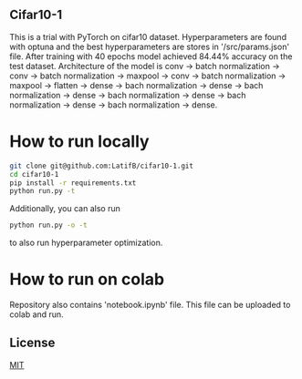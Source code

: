 ## Cifar10-1
This is a trial with PyTorch on cifar10 dataset. Hyperparameters are found with optuna and the best hyperparameters are stores in '/src/params.json' file. After training with 40 epochs model achieved 84.44% accuracy on the test dataset.
Architecture of the model is conv -> batch normalization -> conv -> batch normalization -> maxpool -> conv -> batch normalization -> maxpool -> flatten -> dense -> bach normalization -> dense -> bach normalization -> dense -> bach normalization -> dense -> bach normalization -> dense -> bach normalization -> dense.

# How to run locally
```bash
git clone git@github.com:LatifB/cifar10-1.git
cd cifar10-1
pip install -r requirements.txt
python run.py -t
```
Additionally, you can also run
```bash
python run.py -o -t
```
to also run hyperparameter optimization.

# How to run on colab
Repository also contains 'notebook.ipynb' file. This file can be uploaded to colab and run.

## License
[MIT](https://choosealicense.com/licenses/mit/)